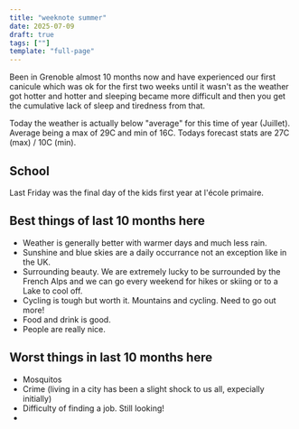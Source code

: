 ```yaml
---
title: "weeknote summer"
date: 2025-07-09
draft: true
tags: [""]
template: "full-page"
---
```


Been in Grenoble almost 10 months now and have experienced our first canicule which was ok for the first two weeks until it wasn't as the weather got hotter and hotter and sleeping became more difficult and then you get the cumulative lack of sleep and tiredness from that.

Today the weather is actually below "average" for this time of year (Juillet). Average being a max of 29C and min of 16C. Todays forecast stats are 27C (max) / 10C (min).

## School

Last Friday was the final day of the kids first year at l'école primaire.

## Best things of last 10 months here

- Weather is generally better with warmer days and much less rain.
- Sunshine and blue skies are a daily occurrance not an exception like in the UK.
- Surrounding beauty. We are extremely lucky to be surrounded by the French Alps and we can go every weekend for hikes or skiing or to a Lake to cool off.
- Cycling is tough but worth it. Mountains and cycling. Need to go out more!
- Food and drink is good.
- People are really nice.

## Worst things in last 10 months here

- Mosquitos
- Crime (living in a city has been a slight shock to us all, expecially initially)
- Difficulty of finding a job. Still looking!
-
